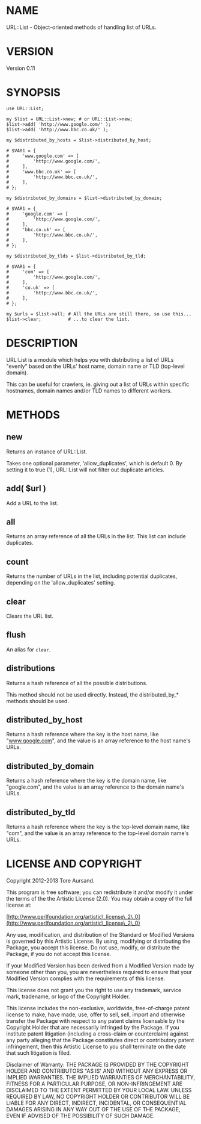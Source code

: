# NAME

URL::List - Object-oriented methods of handling list of URLs.

# VERSION

Version 0.11

# SYNOPSIS

    use URL::List;

    my $list = URL::List->new; # or URL::List->new;
    $list->add( 'http://www.google.com/' );
    $list->add( 'http://www.bbc.co.uk/' );

    my $distributed_by_hosts = $list->distributed_by_host;

    # $VAR1 = {
    #     'www.google.com' => [
    #         'http://www.google.com/',
    #     ],
    #     'www.bbc.co.uk' => [
    #         'http://www.bbc.co.uk/',
    #     ],
    # };

    my $distributed_by_domains = $list->distributed_by_domain;

    # $VAR1 = {
    #     'google.com' => [
    #         'http://www.google.com/',
    #     ],
    #     'bbc.co.uk' => [
    #         'http://www.bbc.co.uk/',
    #     ],
    # };

    my $distributed_by_tlds = $list->distributed_by_tld;

    # $VAR1 = {
    #     'com' => [
    #         'http://www.google.com/',
    #     ],
    #     'co.uk' => [
    #         'http://www.bbc.co.uk/',
    #     ],
    # };

    my $urls = $list->all; # All the URLs are still there, so use this...
    $list->clear;          # ...to clear the list.

# DESCRIPTION

URL:List is a module which helps you with distributing a list of URLs "evenly"
based on the URLs' host name, domain name or TLD (top-level domain).

This can be useful for crawlers, ie. giving out a list of URLs within specific
hostnames, domain names and/or TLD names to different workers.

# METHODS

## new

Returns an instance of URL::List.

Takes one optional parameter, 'allow\_duplicates', which is default 0. By setting
it to true (1), URL::List will not filter out duplicate articles.

## add( $url )

Add a URL to the list.

## all

Returns an array reference of all the URLs in the list. This list can include
duplicates.

## count

Returns the number of URLs in the list, including potential duplicates,
depending on the 'allow\_duplicates' setting.

## clear

Clears the URL list.

## flush

An alias for `clear`.

## distributions

Returns a hash reference of all the possible distributions.

This method should not be used directly. Instead, the distributed\_by\_\* methods
should be used.

## distributed\_by\_host

Returns a hash reference where the key is the host name, like "www.google.com",
and the value is an array reference to the host name's URLs.

## distributed\_by\_domain

Returns a hash reference where the key is the domain name, like "google.com",
and the value is an array reference to the domain name's URLs.

## distributed\_by\_tld

Returns a hash reference where the key is the top-level domain name, like "com",
and the value is an array reference to the top-level domain name's URLs.

# LICENSE AND COPYRIGHT

Copyright 2012-2013 Tore Aursand.

This program is free software; you can redistribute it and/or modify it
under the terms of the the Artistic License (2.0). You may obtain a
copy of the full license at:

[http://www.perlfoundation.org/artistic\_license\_2\_0](http://www.perlfoundation.org/artistic\_license\_2\_0)

Any use, modification, and distribution of the Standard or Modified
Versions is governed by this Artistic License. By using, modifying or
distributing the Package, you accept this license. Do not use, modify,
or distribute the Package, if you do not accept this license.

If your Modified Version has been derived from a Modified Version made
by someone other than you, you are nevertheless required to ensure that
your Modified Version complies with the requirements of this license.

This license does not grant you the right to use any trademark, service
mark, tradename, or logo of the Copyright Holder.

This license includes the non-exclusive, worldwide, free-of-charge
patent license to make, have made, use, offer to sell, sell, import and
otherwise transfer the Package with respect to any patent claims
licensable by the Copyright Holder that are necessarily infringed by the
Package. If you institute patent litigation (including a cross-claim or
counterclaim) against any party alleging that the Package constitutes
direct or contributory patent infringement, then this Artistic License
to you shall terminate on the date that such litigation is filed.

Disclaimer of Warranty: THE PACKAGE IS PROVIDED BY THE COPYRIGHT HOLDER
AND CONTRIBUTORS "AS IS' AND WITHOUT ANY EXPRESS OR IMPLIED WARRANTIES.
THE IMPLIED WARRANTIES OF MERCHANTABILITY, FITNESS FOR A PARTICULAR
PURPOSE, OR NON-INFRINGEMENT ARE DISCLAIMED TO THE EXTENT PERMITTED BY
YOUR LOCAL LAW. UNLESS REQUIRED BY LAW, NO COPYRIGHT HOLDER OR
CONTRIBUTOR WILL BE LIABLE FOR ANY DIRECT, INDIRECT, INCIDENTAL, OR
CONSEQUENTIAL DAMAGES ARISING IN ANY WAY OUT OF THE USE OF THE PACKAGE,
EVEN IF ADVISED OF THE POSSIBILITY OF SUCH DAMAGE.
